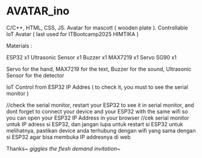 # AVATAR_ino
C/C++, HTML, CSS, JS. Avatar for mascott ( wooden plate ). Controllable IoT Avatar ( last used for ITBootcamp2025 HIMTIKA )


Materials :

ESP32 x1
Ultrasonic Sensor x1
Buzzer x1
MAX7219 x1
Servo SG90 x1

Servo for the hand, MAX7219 for the text, Buzzer for the sound, Ultrasonic Sensor for the detector

IoT Control from ESP32 IP Addres ( to check it, you must to see the serial monitor )

//check the serial monitor, restart your ESP32 to see it in serial monitor, and dont forget to connect your device and your ESP32 with the same wifi so you can open your ESP32 IP Address in your browser
//cek serial monitor untuk IP adress si ESP32, dan jangan lupa untuk restart si ESP32 untuk melihatnya, pastikan device anda terhubung dengan wifi yang sama dengan si ESP32 agar bisa membuka IP addresnya di web

Thanks~ *giggles* *the flesh demand invitation~*
